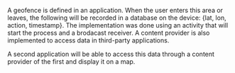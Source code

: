 A geofence is defined in an application. When the user enters this area or leaves, the following will be recorded in a database on the device: {lat, lon, action, timestamp}. The implementation was done using an activity that will start the process and a brodacast receiver. A content provider is also implemented to access data in third-party applications.

A second application will be able to access this data through a content provider of the first and display it on a map.
